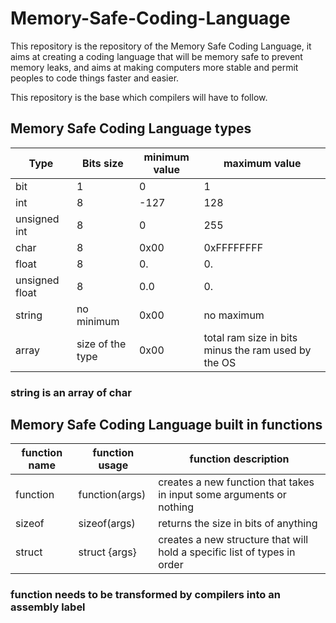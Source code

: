 # Memory-Safe-Coding-Language
This repository is the repository of the Memory Safe Coding Language, it aims at creating a coding language that will be memory safe to prevent memory leaks, and aims at making computers more stable and permit peoples to code things faster and easier.

This repository is the base which compilers will have to follow.

## Memory Safe Coding Language types

Type | Bits size | minimum value | maximum value |
--- | --- | --- | --- |
bit | 1 | 0 | 1 |
int | 8 | -127 | 128 |
unsigned int | 8 | 0 | 255 |
char | 8 | 0x00 | 0xFFFFFFFF |
float | 8 | 0. | 0. |
unsigned float | 8 | 0.0 | 0. |
string | no minimum | 0x00 | no maximum |
array | size of the type | 0x00 | total ram size in bits minus the ram used by the OS |

### string is an array of char

## Memory Safe Coding Language built in functions

function name | function usage | function description |
--- | --- | --- |
function | function(args) | creates a new function that takes in input some arguments or nothing |
sizeof | sizeof(args) | returns the size in bits of anything |
struct | struct {args} | creates a new structure that will hold a specific list of types in order |

### function needs to be transformed by compilers into an assembly label
